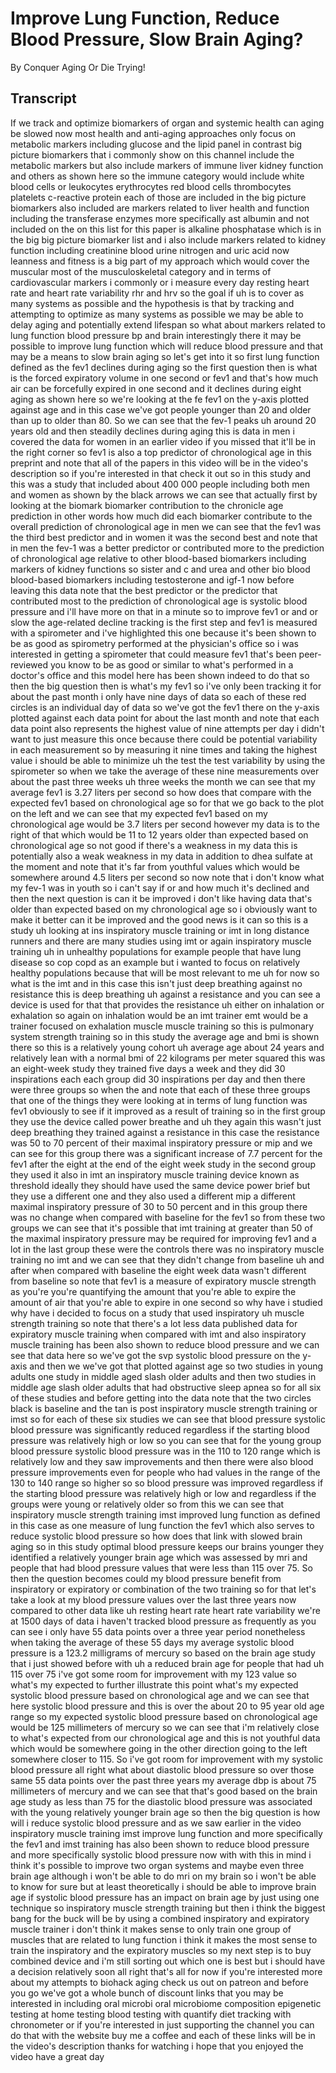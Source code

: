 # Improve Lung Function, Reduce Blood Pressure, Slow Brain Aging?

By Conquer Aging Or Die Trying! 


## Transcript

If we track and optimize biomarkers of organ and systemic health can aging be slowed now most health and anti-aging approaches only focus on metabolic markers including glucose and the lipid panel in contrast big picture biomarkers that i commonly show on this channel include the metabolic markers but also include markers of immune liver kidney function and others as shown here so the immune category would include white blood cells or leukocytes erythrocytes red blood cells thrombocytes platelets c-reactive protein each of those are included in the big picture biomarkers also included are markers related to liver health and function including the transferase enzymes more specifically ast albumin and not included on the on this list for this paper is alkaline phosphatase which is in the big big picture biomarker list and i also include markers related to kidney function including creatinine blood urine nitrogen and uric acid now leanness and fitness is a big part of my approach which would cover the muscular most of the musculoskeletal category and in terms of cardiovascular markers i commonly or i measure every day resting heart rate and heart rate variability rhr and hrv so the goal if uh is to cover as many systems as possible and the hypothesis is that by tracking and attempting to optimize as many systems as possible we may be able to delay aging and potentially extend lifespan so what about markers related to lung function blood pressure bp and brain interestingly there it may be possible to improve lung function which will reduce blood pressure and that may be a means to slow brain aging so let's get into it so first lung function defined as the fev1 declines during aging so the first question then is what is the forced expiratory volume in one second or fev1 and that's how much air can be forcefully expired in one second and it declines during eight aging as shown here so we're looking at the fe fev1 on the y-axis plotted against age and in this case we've got people younger than 20 and older than up to older than 80. So we can see that the fev-1 peaks uh around 20 years old and then steadily declines during aging this is data in men i covered the data for women in an earlier video if you missed that it'll be in the right corner so fev1 is also a top predictor of chronological age in this preprint and note that all of the papers in this video will be in the video's description so if you're interested in that check it out so in this study and this was a study that included about 400 000 people including both men and women as shown by the black arrows we can see that actually first by looking at the biomark biomarker contribution to the chronicle age prediction in other words how much did each biomarker contribute to the overall prediction of chronological age in men we can see that the fev1 was the third best predictor and in women it was the second best and note that in men the fev-1 was a better predictor or contributed more to the prediction of chronological age relative to other blood-based biomarkers including markers of kidney functions so sister and c and urea and other bio blood blood-based biomarkers including testosterone and igf-1 now before leaving this data note that the best predictor or the predictor that contributed most to the prediction of chronological age is systolic blood pressure and i'll have more on that in a minute so to improve fev1 or and or slow the age-related decline tracking is the first step and fev1 is measured with a spirometer and i've highlighted this one because it's been shown to be as good as spirometry performed at the physician's office so i was interested in getting a spirometer that could measure fev1 that's been peer-reviewed you know to be as good or similar to what's performed in a doctor's office and this model here has been shown indeed to do that so then the big question then is what's my fev1 so i've only been tracking it for about the past month i only have nine days of data so each of these red circles is an individual day of data so we've got the fev1 there on the y-axis plotted against each data point for about the last month and note that each data point also represents the highest value of nine attempts per day i didn't want to just measure this once because there could be potential variability in each measurement so by measuring it nine times and taking the highest value i should be able to minimize uh the test the test variability by using the spirometer so when we take the average of these nine measurements over about the past three weeks uh three weeks the month we can see that my average fev1 is 3.27 liters per second so how does that compare with the expected fev1 based on chronological age so for that we go back to the plot on the left and we can see that my expected fev1 based on my chronological age would be 3.7 liters per second however my data is to the right of that which would be 11 to 12 years older than expected based on chronological age so not good if there's a weakness in my data this is potentially also a weak weakness in my data in addition to dhea sulfate at the moment and note that it's far from youthful values which would be somewhere around 4.5 liters per second so now note that i don't know what my fev-1 was in youth so i can't say if or and how much it's declined and then the next question is can it be improved i don't like having data that's older than expected based on my chronological age so i obviously want to make it better can it be improved and the good news is it can so this is a study uh looking at ins inspiratory muscle training or imt in long distance runners and there are many studies using imt or again inspiratory muscle training uh in unhealthy populations for example people that have lung disease so cop copd as an example but i wanted to focus on relatively healthy populations because that will be most relevant to me uh for now so what is the imt and in this case this isn't just deep breathing against no resistance this is deep breathing uh against a resistance and you can see a device is used for that that provides the resistance uh either on inhalation or exhalation so again on inhalation would be an imt trainer emt would be a trainer focused on exhalation muscle muscle training so this is pulmonary system strength training so in this study the average age and bmi is shown there so this is a relatively young cohort uh average age about 24 years and relatively lean with a normal bmi of 22 kilograms per meter squared this was an eight-week study they trained five days a week and they did 30 inspirations each each group did 30 inspirations per day and then there were three groups so when the and note that each of these three groups that one of the things they were looking at in terms of lung function was fev1 obviously to see if it improved as a result of training so in the first group they use the device called power breathe and uh they again this wasn't just deep breathing they trained against a resistance in this case the resistance was 50 to 70 percent of their maximal inspiratory pressure or mip and we can see for this group there was a significant increase of 7.7 percent for the fev1 after the eight at the end of the eight week study in the second group they used it also in imt an inspiratory muscle training device known as threshold ideally they should have used the same device power brief but they use a different one and they also used a different mip a different maximal inspiratory pressure of 30 to 50 percent and in this group there was no change when compared with baseline for the fev1 so from these two groups we can see that it's possible that imt training at greater than 50 of the maximal inspiratory pressure may be required for improving fev1 and a lot in the last group these were the controls there was no inspiratory muscle training no imt and we can see that they didn't change from baseline uh and after when compared with baseline the eight week data wasn't different from baseline so note that fev1 is a measure of expiratory muscle strength as you're you're quantifying the amount that you're able to expire the amount of air that you're able to expire in one second so why have i studied why have i decided to focus on a study that used inspiratory uh muscle strength training so note that there's a lot less data published data for expiratory muscle training when compared with imt and also inspiratory muscle training has been also shown to reduce blood pressure and we can see that data here so we've got the svp systolic blood pressure on the y-axis and then we we've got that plotted against age so two studies in young adults one study in middle aged slash older adults and then two studies in middle age slash older adults that had obstructive sleep apnea so for all six of these studies and before getting into the data note that the two circles black is baseline and the tan is post inspiratory muscle strength training or imst so for each of these six studies we can see that blood pressure systolic blood pressure was significantly reduced regardless if the starting blood pressure was relatively high or low so you can see that for the young group blood pressure systolic blood pressure was in the 110 to 120 range which is relatively low and they saw improvements and then there were also blood pressure improvements even for people who had values in the range of the 130 to 140 range so higher so so blood pressure was improved regardless if the starting blood pressure was relatively high or low and regardless if the groups were young or relatively older so from this we can see that inspiratory muscle strength training imst improved lung function as defined in this case as one measure of lung function the fev1 which also serves to reduce systolic blood pressure so how does that link with slowed brain aging so in this study optimal blood pressure keeps our brains younger they identified a relatively younger brain age which was assessed by mri and people that had blood pressure values that were less than 115 over 75. So then the question becomes could my blood pressure benefit from inspiratory or expiratory or combination of the two training so for that let's take a look at my blood pressure values over the last three years now compared to other data like uh resting heart rate heart rate variability we're at 1500 days of data i haven't tracked blood pressure as frequently as you can see i only have 55 data points over a three year period nonetheless when taking the average of these 55 days my average systolic blood pressure is a 123.2 milligrams of mercury so based on the brain age study that i just showed before with uh a reduced brain age for people that had uh 115 over 75 i've got some room for improvement with my 123 value so what's my expected to further illustrate this point what's my expected systolic blood pressure based on chronological age and we can see that here systolic blood pressure and this is over the about 20 to 95 year old age range so my expected systolic blood pressure based on chronological age would be 125 millimeters of mercury so we can see that i'm relatively close to what's expected from our chronological age and this is not youthful data which would be somewhere going in the other direction going to the left somewhere closer to 115. So i've got room for improvement with my systolic blood pressure all right what about diastolic blood pressure so over those same 55 data points over the past three years my average dbp is about 75 millimeters of mercury and we can see that that's good based on the brain age study as less than 75 for the diastolic blood pressure was associated with the young relatively younger brain age so then the big question is how will i reduce systolic blood pressure and as we saw earlier in the video inspiratory muscle training imst improve lung function and more specifically the fev1 and imst training has also been shown to reduce blood pressure and more specifically systolic blood pressure now with with this in mind i think it's possible to improve two organ systems and maybe even three brain age although i won't be able to do mri on my brain so i won't be able to know for sure but at least theoretically i should be able to improve brain age if systolic blood pressure has an impact on brain age by just using one technique so inspiratory muscle strength training but then i think the biggest bang for the buck will be by using a combined inspiratory and expiratory muscle trainer i don't think it makes sense to only train one group of muscles that are related to lung function i think it makes the most sense to train the inspiratory and the expiratory muscles so my next step is to buy combined device and i'm still sorting out which one is best but i should have a decision relatively soon all right that's all for now if you're interested more about my attempts to biohack aging check us out on patreon and before you go we've got a whole bunch of discount links that you may be interested in including oral microbi oral microbiome composition epigenetic testing at home testing blood testing with quantify diet tracking with chronometer or if you're interested in just supporting the channel you can do that with the website buy me a coffee and each of these links will be in the video's description thanks for watching i hope that you enjoyed the video have a great day
